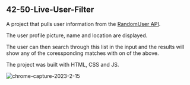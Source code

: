 ## 42-50-Live-User-Filter
A project that pulls user information from the [RandomUser API](https://randomuser.me).

The user profile picture, name and location are displayed.

The user can then search through this list in the input and the results will show any of the coressponding matches with on of the above.

The project was built with HTML, CSS and JS.

![chrome-capture-2023-2-15](https://user-images.githubusercontent.com/110612670/225324644-c78cb403-005c-444a-9144-47ba22ce2e74.gif)
#
